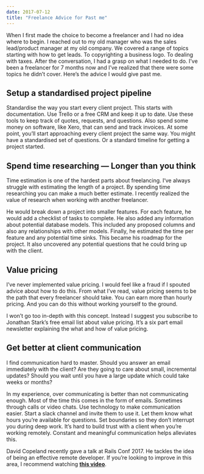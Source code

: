 ```yaml
---
date: 2017-07-12
title: "Freelance Advice for Past me"
---
```

When I first made the choice to become a freelancer and I had no idea where to begin. I reached out to my old manager who was the sales lead/product manager at my old company. We covered a range of topics starting with how to get leads. To copyrighting a business logo. To dealing with taxes. After the conversation, I had a grasp on what I needed to do. I’ve been a freelancer for 7 months now and I’ve realized that there were some topics he didn’t cover. Here’s the advice I would give past me.

## Setup a standardised project pipeline

Standardise the way you start every client project. This starts with documentation. Use Trello or a free CRM and keep it up to date. Use these tools to keep track of quotes, requests, and questions. Also spend some money on software, like Xero, that can send and track invoices. At some point, you’ll start approaching every client project the same way. You might have a standardised set of questions. Or a standard timeline for getting a project started.

## Spend time researching — Longer than you think

Time estimation is one of the hardest parts about freelancing. I‘ve always struggle with estimating the length of a project. By spending time researching you can make a much better estimate. I recently realized the value of research when working with another freelancer.

He would break down a project into smaller features. For each feature, he would add a checklist of tasks to complete. He also added any information about potential database models. This included any proposed columns and also any relationships with other models. Finally, he estimated the time per feature and any potential time sinks. This became his roadmap for the project. It also uncovered any potential questions that he could bring up with the client.

## Value pricing

I’ve never implemented value pricing. I would feel like a fraud if I spouted advice about how to do this. From what I’ve read, value pricing seems to be the path that every freelancer should take. You can earn more than hourly pricing. And you can do this without working yourself to the ground.

I won’t go too in-depth with this concept. Instead I suggest you subscribe to Jonathan Stark’s free email list about value pricing. It’s a six part email newsletter explaining the what and how of value pricing.

## Get better at client communication

I find communication hard to master. Should you answer an email immediately with the client? Are they going to care about small, incremental updates? Should you wait until you have a large update which could take weeks or months?

In my experience, over communicating is better than not communicating enough. Most of the time this comes in the form of emails. Sometimes through calls or video chats. Use technology to make communication easier. Start a slack channel and invite them to use it. Let them know what hours you’re available for questions. Set boundaries so they don’t interrupt you during deep work. It’s hard to build trust with a client when you’re working remotely. Constant and meaningful communication helps alleviates this.

David Copeland recently gave a talk at Rails Conf 2017. He tackles the idea of being an effective remote developer. If you’re looking to improve in this area, I recommend watching [**this video**](https://www.youtube.com/watch?v=zW7_AteiM4o).